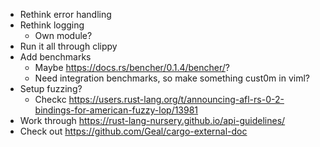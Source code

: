 * Rethink error handling
* Rethink logging
  * Own module?
* Run it all through clippy
* Add benchmarks
  * Maybe https://docs.rs/bencher/0.1.4/bencher/?
  * Need integration benchmarks, so make something cust0m in viml?
* Setup fuzzing?
  * Checkc https://users.rust-lang.org/t/announcing-afl-rs-0-2-bindings-for-american-fuzzy-lop/13981
* Work through https://rust-lang-nursery.github.io/api-guidelines/
* Check out https://github.com/Geal/cargo-external-doc
